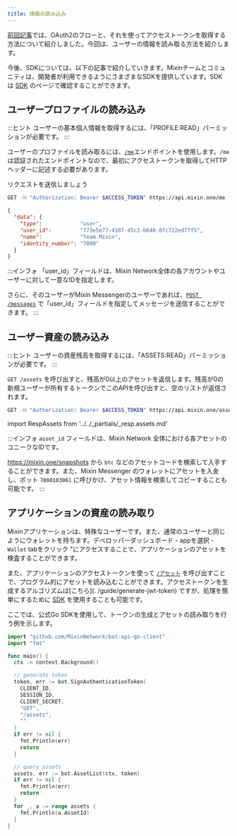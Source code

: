 ```yaml
---
title: 情報の読み込み
---
```


[前回記事](./oauth)では、OAuth2のフローと、それを使ってアクセストークンを取得する方法について紹介しました。今回は、ユーザーの情報を読み取る方法を紹介します。


今後、SDKについては、以下の記事で紹介していきます。Mixinチームとコミュニティは、開発者が利用できるようにさまざまなSDKを提供しています。SDK は [SDK](/docs/resources/sdk) のページで確認することができます。

## ユーザープロファイルの読み込み

:::ヒント
ユーザーの基本個人情報を取得するには、「PROFILE:READ」パーミッションが必要です。
:::

ユーザーのプロファイルを読み取るには、[`/me`](/docs/api/users/profile)エンドポイントを使用します。`/me`は認証されたエンドポイントなので、最初にアクセストークンを取得してHTTPヘッダーに記述する必要があります。

リクエストを送信しましょう

```bash
GET -H "Authorization: Bearer $ACCESS_TOKEN" https://api.mixin.one/me
```

```json title="Response"
{
  "data": {
    "type":            "user",
    "user_id":         "773e5e77-4107-45c2-b648-8fc722ed77f5",
    "name":            "Team Mixin",
    "identity_number": "7000"
  }
}
```

:::インフォ
「user_id」フィールドは、Mixin Network全体の各アカウントやユーザーに対して一意なIDを指定します。

さらに、そのユーザーがMixin Messengerのユーザーであれば、[`POST /messages`](/docs/api/messages/send) で「user_id」フィールドを指定してメッセージを送信することができます。
:::

## ユーザー資産の読み込み

:::ヒント
ユーザーの資産残高を取得するには、「ASSETS:READ」パーミッションが必要です。
:::

`GET /assets` を呼び出すと、残高が0以上のアセットを返信します。残高が0の新規ユーザーが所有するトークンでこのAPIを呼び出すと、空のリストが返信されます。

```bash
GET -H "Authorization: Bearer $ACCESS_TOKEN" https://api.mixin.one/assets
```

import RespAssets from '../../_partials/_resp.assets.md'

<RespAssets />

:::インフォ
 `asset_id` フィールドは、Mixin Network 全体における各アセットのユニークなIDです。

https://mixin.one/snapshots から `btc` などのアセットコードを検索して入手することができます。また、Mixin Messenger のウォレットにアセットを入金し、ボット `7000103061` に呼びかけ、アセット情報を検索してコピーすることも可能です。
:::

## アプリケーションの資産の読み取り

Mixinアプリケーションは、特殊なユーザーです。また、通常のユーザーと同じようにウォレットを持ちます。デベロッパーダッシュボード - appを選択 - `Wallet` tabをクリック "にアクセスすることで、アプリケーションのアセットを検査することができます。


また、アプリケーションのアクセストークンを使って [`/アセット`](/docs/api/assets/assets) を呼び出すことで、プログラム的にアセットを読み込むことができます。アクセストークンを生成するアルゴリズムは[こちら](. /guide/generate-jwt-token) ですが、処理を簡単にするために [SDK](/docs/resources/sdk) を使用することも可能です。

ここでは、公式Go SDKを使用して、トークンの生成とアセットの読み取りを行う例を示します。

```go
import "github.com/MixinNetwork/bot-api-go-client"
import "fmt"

func main() {
  ctx := context.Background()

  // generate token
  token, err := bot.SignAuthenticationToken(
    CLIENT_ID,
    SESSION_ID,
    CLIENT_SECRET,
    "GET",
    "/assets",
    ""
  )
  if err != nil {
    fmt.Println(err)
    return
  }

  // query assets
  assets, err := bot.AssetList(ctx, token)
  if err != nil {
    fmt.Println(err)
    return
  }
  for _, a := range assets {
    fmt.Println(a.AssetId)
  }
}
```

